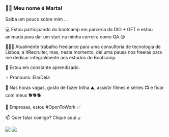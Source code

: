 
 
### 👋🏻 Meu nome é Marta!
  Saiba um pouco sobre mim ...


💻 Estou participando do bootcamp em parceria da DIO + GFT e estou animada para dar um start na minha carreira como QA.😉
   
👩🏼‍💻 Atualmente trabalho freelance para uma consultoria de tecnologia de Lisboa, a ItRecruiter, mas, neste momento,  dei uma pausa nos freelas para me dedicar integralmente aos estudos do Bootcamp. 
 
🌱 Estou em constante aprendizado.

 ♀️ Pronouns: Ela/Dela
 
📌 Nas horas vagas, gosto de fazer trilha ⛰,  assistir filmes e séries 📺 e ficar com meus 🐕🐕🐕

🏢 Empresas, estou #OpenToWork ✅ 

 
📫 Quer falar comigo? Clique aqui ↙

 <div>
  <a align="center" href="https://www.linkedin.com/in/martagraciliano" target="_blank"><img src="https://img.shields.io/badge/-LinkedIn-%230077B5?style=for-the-badge&logo=linkedin&logoColor=white" target="_blank"></a>
<a  align="center" href="https://api.whatsapp.com/send?phone=5521986101800"  target="_blank"><img src="https://img.shields.io/badge/WhatsApp-25D366?style=for-the-badge&logo=whatsapp&logoColor=white" target="_blank"></a>
 
</div>
  
  

 
